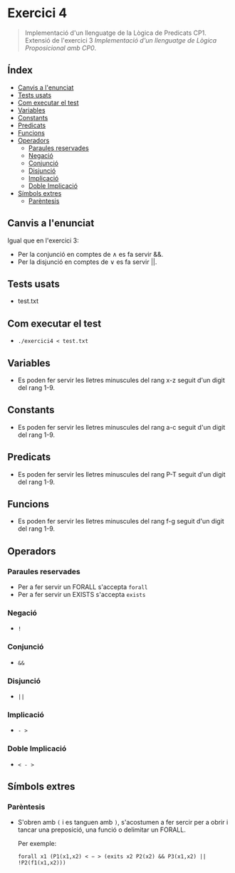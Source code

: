 # Exercici 4
> Implementació d'un llenguatge de la Lògica de Predicats CP1.
> Extensió de l'exercici 3 *Implementació d'un llenguatge de Lògica Proposicional amb CP0*.

## Índex
* [Canvis a l'enunciat](#canvis-a-lenunciat)
* [Tests usats](#tests-usats)
* [Com executar el test](#com-executar-el-test)
* [Variables](#variables)
* [Constants](#constants)
* [Predicats](#predicats)
* [Funcions](#funcions)
* [Operadors](#operadors)
  * [Paraules reservades](#paraules-reservades)
  * [Negació](#negació)
  * [Conjunció](#conjunció)
  * [Disjunció](#disjunció)
  * [Implicació](#implicació)
  * [Doble Implicació](#doble-implicació)
* [Símbols extres](#símbols-extres)
  * [Parèntesis](#parèntesis)

## Canvis a l'enunciat
Igual que en l'exercici 3:
- Per la conjunció en comptes de ∧ es fa servir &&.
- Per la disjunció en comptes de ∨ es fa servir ||.

## Tests usats
- test.txt

## Com executar el test
- `./exercici4 < test.txt`

## Variables
- Es poden fer servir les lletres minuscules del rang x-z seguit d'un digit del rang 1-9.

## Constants
- Es poden fer servir les lletres minuscules del rang a-c seguit d'un digit del rang 1-9.

## Predicats
- Es poden fer servir les lletres minuscules del rang P-T seguit d'un digit del rang 1-9.

## Funcions
- Es poden fer servir les lletres minuscules del rang f-g seguit d'un digit del rang 1-9.

## Operadors
### Paraules reservades
- Per a fer servir un FORALL s'accepta `forall`
- Per a fer servir un EXISTS s'accepta `exists`

### Negació
- `!`

### Conjunció
- `&&`

### Disjunció
- `||`

### Implicació
- `- >`

### Doble Implicació
- `< - >`

## Símbols extres
### Parèntesis
- S'obren amb `(` i es tanguen amb `)`, s'acostumen a fer sercir per a obrir i tancar una preposició, una funció o delimitar un FORALL.

  Per exemple:
  
  `forall x1 (P1(x1,x2) < − > (exits x2 P2(x2) && P3(x1,x2) || !P2(f1(x1,x2)))`
